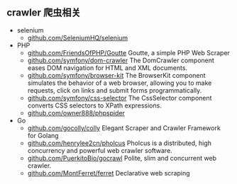 ## crawler 爬虫相关
- selenium
	- [github.com/SeleniumHQ/selenium](https://github.com/SeleniumHQ/selenium)
- PHP
	- [github.com/FriendsOfPHP/Goutte](https://github.com/FriendsOfPHP/Goutte) Goutte, a simple PHP Web Scraper
	- [github.com/symfony/dom-crawler](https://github.com/symfony/dom-crawler) The DomCrawler component eases DOM navigation for HTML and XML documents.
	- [github.com/symfony/browser-kit](https://github.com/symfony/browser-kit) The BrowserKit component simulates the behavior of a web browser, allowing you to make requests, click on links and submit forms programmatically. 
	- [github.com/symfony/css-selector](https://github.com/symfony/css-selector) The CssSelector component converts CSS selectors to XPath expressions.
	- [github.com/owner888/phpspider](https://github.com/owner888/phpspider)
- Go
	- [github.com/gocolly/colly](https://github.com/gocolly/colly) Elegant Scraper and Crawler Framework for Golang 
	- [github.com/henrylee2cn/pholcus](https://github.com/henrylee2cn/pholcus) Pholcus is a distributed, high concurrency and powerful web crawler software.
	- [github.com/PuerkitoBio/gocrawl](https://github.com/PuerkitoBio/gocrawl) Polite, slim and concurrent web crawler.
	- [github.com/MontFerret/ferret](https://github.com/MontFerret/ferret) Declarative web scraping